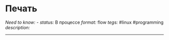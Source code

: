 # Печать
*Need to know:* -
*status:* В процессе
*format:* flow
*tegs:* #linux #programming
*description:*

---